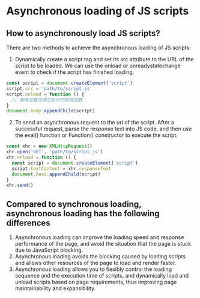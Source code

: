 <!--
 * @Author: cuixiang cuixiang405@gmail.com
 * @Date: 2024-01-28 18:50:53
 * @FilePath: /js-basic-knowledge/2024-01/Asynchronous loading of JS scripts.md
 * @Description: 
-->
# Asynchronous loading of JS scripts

## How to asynchronously load JS scripts?

There are two methods to achieve the asynchronous loading of JS scripts:

1. Dynamically create a script tag and set its src attribute to the URL of the script to be loaded. We can use the onload or onreadystatechange event to check if the script has finished loading.

```js
const script = document.createElement('script')
script.src = 'path/to/script.js'
script.onload = function () {
  // 脚本加载完成后执行的回调函数
}
document.body.appendChild(script)
```

2. To send an asynchronous request to the url of the script. After a successful request, parse the response text into JS code, and then use the eval() function or Function() constructor to execute the script.

```js
const xhr = new XMLHttpRequest()
xhr.open('GET', 'path/to/script.js')
xhr.onload = function () {
  const script = document.createElement('script')
  script.textContent = xhr.responseText
  document.head.appendChild(script)
}
xhr.send()
```

## Compared to synchronous loading, asynchronous loading has the following differences

1. Asynchronous loading can improve the loading speed and response performance of the page, and avoid the situation that the page is stuck due to JavaScript blocking.
2. Asynchronous loading avoids the blocking caused by loading scripts and allows other resources of the page to load and render faster.
3. Asynchronous loading allows you to flexibly control the loading sequence and the execution time of scripts, and dynamically load and unload scripts based on page requirements, thus improving page maintainability and expansibility.
